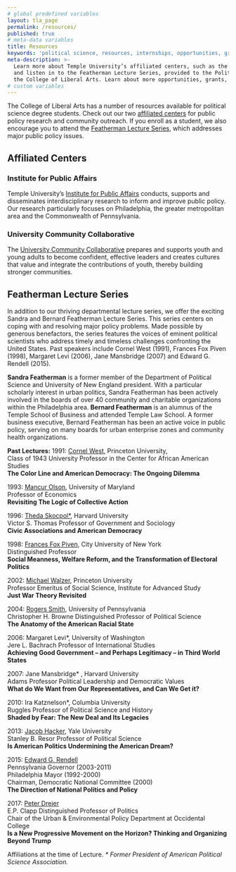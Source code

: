 ```yaml
---
# global predefined variables
layout: tla_page
permalink: /resources/
published: true
# meta-data variables
title: Resources
keywords: 'political science, resources, internships, opportunities, grants'
meta-description: >-
  Learn more about Temple University’s affiliated centers, such as the Institute for Public Affairs,
  and listen in to the Featherman Lecture Series, provided to the Political Science program from 
  the College of Liberal Arts. Learn about more opportunities, grants, and resources.
# custom variables
---
```

The College of Liberal Arts has a number of resources available for political science degree students. Check out our two [affiliated centers](#affiliated-centers) for public policy research and community outreach. If you enroll as a student, we also encourage you to attend the [Featherman Lecture Series](#featherman-lecture-series), which addresses major public policy issues.

## Affiliated Centers

### Institute for Public Affairs
Temple University’s [Institute for Public Affairs](http://www.cla.temple.edu/ipa/) conducts, supports and disseminates interdisciplinary research to inform and improve public policy. Our research particularly focuses on Philadelphia, the greater metropolitan area and the Commonwealth of Pennsylvania.

### University Community Collaborative
The [University Community Collaborative](http://uccollab.org/) prepares and supports youth and young adults to become confident, effective leaders and creates cultures that value and integrate the contributions of youth, thereby building stronger communities.

## Featherman Lecture Series
In addition to our thriving departmental lecture series, we offer the exciting Sandra and Bernard Featherman Lecture Series. This series centers on coping with and resolving major policy problems. Made possible by generous benefactors, the series features the voices of eminent political scientists who address timely and timeless challenges confronting the United States. Past speakers include Cornel West (1991), Frances Fox Piven (1998), Margaret Levi (2006), Jane Mansbridge (2007) and Edward G. Rendell (2015).

**Sandra Featherman** is a former member of the Department of Political Science and University of New England president. With a particular scholarly interest in urban politics, Sandra Featherman has been actively involved in the boards of over 40 community and charitable organizations within the Philadelphia area. **Bernard Featherman** is an alumnus of the Temple School of Business and attended Temple Law School. A former business executive, Bernard Featherman has been an active voice in public policy, serving on many boards for urban enterprise zones and community health organizations.

**Past Lectures:**
1991: [Cornel West](http://www.utsnyc.edu/faculty/faculty-directory/cornel-west), Princeton University, <br>
Class of 1943 University Professor in the Center for African American Studies <br>
**The Color Line and American Democracy: The Ongoing Dilemma** <br>

1993: [Mancur Olson](http://en.wikipedia.org/wiki/Mancur_Olson), University of Maryland <br>
Professor of Economics <br>
**Revisiting The Logic of Collective Action** <br>

1996: [Theda Skocpol*](http://scholar.harvard.edu/thedaskocpol), Harvard University <br>
Victor S. Thomas Professor of Government and Sociology <br>
**Civic Associations and American Democracy** <br>

1998: [Frances Fox Piven](http://www.gc.cuny.edu/Page-Elements/Academics-Research-Centers-Initiatives/Doctoral-Programs/Political-Science/Faculty), City University of New York <br>
Distinguished Professor <br>
**Social Meanness, Welfare Reform, and the Transformation of Electoral Politics** <br>

2002: [Michael Walzer](http://www.sss.ias.edu/faculty/walzer), Princeton University <br>
Professor Emeritus of Social Science, Institute for Advanced Study <br>
**Just War Theory Revisited** <br>

2004: [Rogers Smith](http://www.sas.upenn.edu/polisci/people/standing-faculty/rogers-smith), University of Pennsylvania <br>
Christopher H. Browne Distinguished Professor of Political Science <br>
**The Anatomy of the American Racial State** <br>

2006: Margaret Levi*, University of Washington <br>
Jere L. Bachrach Professor of International Studies <br>
**Achieving Good Government – and Perhaps Legitimacy – in Third World States** <br>

2007: Jane Mansbridge* , Harvard University <br>
Adams Professor Political Leadership and Democratic Values <br>
**What do We Want from Our Representatives, and Can We Get it?** <br>

2010: Ira Katznelson*, Columbia University <br>
Ruggles Professor of Political Science and History <br>
**Shaded by Fear: The New Deal and Its Legacies** <br>

2013: [Jacob Hacker](http://politicalscience.yale.edu/people/jacob-hacker), Yale University <br>
Stanley B. Resor Professor of Political Science <br>
**Is American Politics Undermining the American Dream?** <br>

2015: [Edward G. Rendell](http://www.edwardrendell.com/) <br>
Pennsylvania Governor (2003-2011) <br>
Philadelphia Mayor (1992-2000) <br>
Chairman, Democratic National Committee (2000) <br>
**The Direction of National Politics and Policy** <br>

2017: [Peter Dreier](http://www.peterdreier.com/about/) <br>
E.P. Clapp Distinguished Professor of Politics <br>
Chair of the Urban & Environmental Policy Department at Occidental College <br>
**Is a New Progressive Movement on the Horizon? Thinking and Organizing Beyond Trump** <br>

Affiliations at the time of Lecture.
_* Former President of American Political Science Association._
